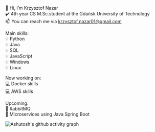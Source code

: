 👋 Hi, I’m Krzysztof Nazar\
✔️ 4th year CS M.Sc.student at the Gdańsk University of Technology\
📫 You can reach me via krzysztof.nazar01@gmail.com


Main skills:\
💡 Python\
💡 Java\
💡 SQL\
💡 JavaScript\
💡 Windows\
💡 Linux

Now working on:\
💻 Docker skills\
💻 AWS skills

Upcoming:\
📗 RabbitMQ\
📗 Microservices using Java Spring Boot

![Ashutosh's github activity graph](https://github-readme-activity-graph.vercel.app/graph?username=Danzigerrr&theme=github-compact)

